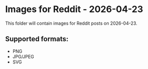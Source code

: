 # Images for Reddit - 2026-04-23

This folder will contain images for Reddit posts on 2026-04-23.

## Supported formats:
- PNG
- JPG/JPEG
- SVG
